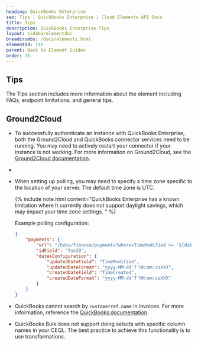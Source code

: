 ```yaml
---
heading: QuickBooks Enterprise
seo: Tips | QuickBooks Enterprise | Cloud Elements API Docs
title: Tips
description: QuickBooks Enterprise Tips
layout: sidebarelementdoc
breadcrumbs: /docs/elements.html
elementId: 195
parent: Back to Element Guides
order: 75
---
```


## Tips

The Tips section includes more information about the element including FAQs, endpoint limitations, and general tips.

## Ground2Cloud

* To successfully authenticate an instance with QuickBooks Enterprise, both the Ground2Cloud and QuickBooks connector services need to be running. You may need to actively restart your connector if your instance is not working.  For more information on Ground2Cloud, see the [Ground2Cloud documentation](https://developers.cloud-elements.com/docs/guides/ground-2-cloud/?resource=).
*

* When setting up polling, you may need to specify a time zone specific to the location of your server. The default time zone is UTC.

    {% include note.html content="QuickBooks Enterprise has a known limitation where It currently does not support daylight savings, which may impact your time zone settings.  " %}

    Example polling configuration:

	```json
	{
		"payments": {
			"url": "/hubs/finance/payments?where=TimeModified >= '${dateTimeZone:America/Denver:yyyy-MM-dd'T'HH:mm:ss.SSS'Z'}'",
			"idField": "TxnID",
			"datesConfiguration": {
				"updatedDateField": "TimeModified",
				"updatedDateFormat": "yyyy-MM-dd'T'HH:mm:ssXXX",
				"createdDateField": "TimeCreated",
				"createdDateFormat": "yyyy-MM-dd'T'HH:mm:ssXXX"
			}
		}
	}
	```

* QuickBooks cannot search by `customerref.name` in invoices. For more information, reference the [QuickBooks documentation](https://developer.intuit.com/docs/0100_quickbooks_online/0300_references/0000_programming_guide/0050_data_queries).

* QuickBooks Bulk does not support doing selects with specific column names in your CEQL. The best practice to achieve this functionality is to use transformations.
